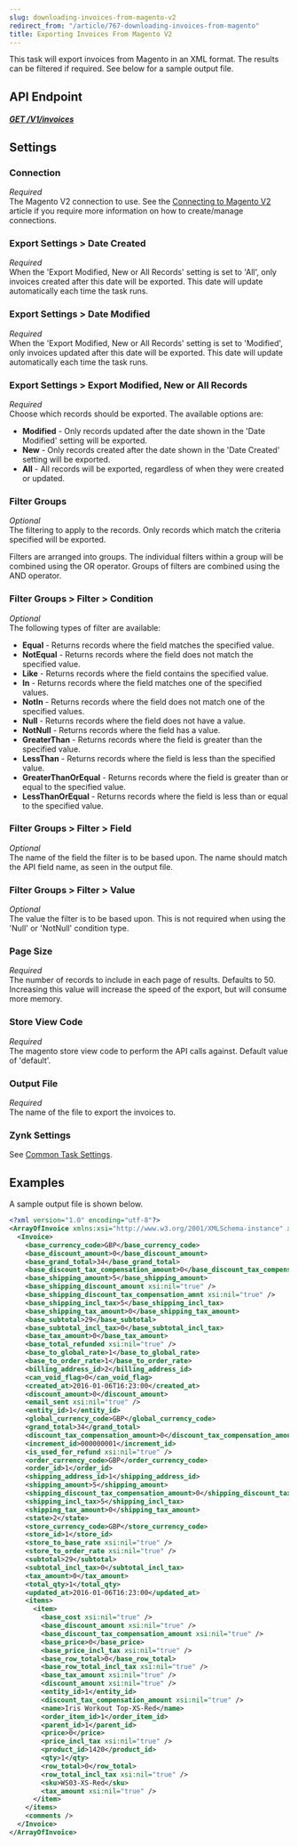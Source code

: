 ```yaml
---
slug: downloading-invoices-from-magento-v2
redirect_from: "/article/767-downloading-invoices-from-magento"
title: Exporting Invoices From Magento V2
---
```

This task will export invoices from Magento in an XML format. The results can be filtered if required. See below for a sample output file.

## API Endpoint
##### [GET /V1/invoices](https://devdocs.magento.com/redoc/2.3/admin-rest-api.html#operation/salesInvoiceRepositoryV1GetListGet)  

## Settings
### Connection
_Required_  
The Magento V2 connection to use. See the [Connecting to Magento V2](connecting-to-magento-v2) article if you require more information on how to create/manage connections.

### Export Settings > Date Created
_Required_  
When the 'Export Modified, New or All Records' setting is set to 'All', only invoices created after this date will be exported. This date will update automatically each time the task runs.

### Export Settings > Date Modified
_Required_  
When the 'Export Modified, New or All Records' setting is set to 'Modified', only invoices updated after this date will be exported. This date will update automatically each time the task runs.

### Export Settings > Export Modified, New or All Records
_Required_  
Choose which records should be exported. The available options are:

* __Modified__ - Only records updated after the date shown in the 'Date Modified' setting will be exported.
* __New__ - Only records created after the date shown in the 'Date Created' setting will be exported.
* __All__ - All records will be exported, regardless of when they were created or updated.

### Filter Groups
_Optional_  
The filtering to apply to the records. Only records which match the criteria specified will be exported.

Filters are arranged into groups. The individual filters within a group will be combined using the OR operator. Groups of filters are combined using the AND operator.

### Filter Groups > Filter > Condition
_Optional_  
The following types of filter are available:

* __Equal__ - Returns records where the field matches the specified value.
* __NotEqual__ - Returns records where the field does not match the specified value.
* __Like__ - Returns records where the field contains the specified value.
* __In__ - Returns records where the field matches one of the specified values.
* __NotIn__ - Returns records where the field does not match one of the specified values.
* __Null__ - Returns records where the field does not have a value.
* __NotNull__ - Returns records where the field has a value.
* __GreaterThan__ - Returns records where the field is greater than the specified value.
* __LessThan__ - Returns records where the field is less than the specified value.
* __GreaterThanOrEqual__ - Returns records where the field is greater than or equal to the specified value.
* __LessThanOrEqual__ - Returns records where the field is less than or equal to the specified value.

### Filter Groups > Filter > Field
_Optional_  
The name of the field the filter is to be based upon. The name should match the API field name, as seen in the output file.

### Filter Groups > Filter > Value
_Optional_  
The value the filter is to be based upon. This is not required when using the 'Null' or 'NotNull' condition type.

### Page Size
_Required_  
The number of records to include in each page of results. Defaults to 50. Increasing this value will increase the speed of the export, but will consume more memory.

### Store View Code
_Required_  
The magento store view code to perform the API calls against. Default value of 'default'.

### Output File
_Required_  
The name of the file to export the invoices to.

### Zynk Settings
See [Common Task Settings](common-task-settings).

## Examples
A sample output file is shown below.
```xml
<?xml version="1.0" encoding="utf-8"?>
<ArrayOfInvoice xmlns:xsi="http://www.w3.org/2001/XMLSchema-instance" xmlns:xsd="http://www.w3.org/2001/XMLSchema">
  <Invoice>
    <base_currency_code>GBP</base_currency_code>
    <base_discount_amount>0</base_discount_amount>
    <base_grand_total>34</base_grand_total>
    <base_discount_tax_compensation_amount>0</base_discount_tax_compensation_amount>
    <base_shipping_amount>5</base_shipping_amount>
    <base_shipping_discount_amount xsi:nil="true" />
    <base_shipping_discount_tax_compensation_amnt xsi:nil="true" />
    <base_shipping_incl_tax>5</base_shipping_incl_tax>
    <base_shipping_tax_amount>0</base_shipping_tax_amount>
    <base_subtotal>29</base_subtotal>
    <base_subtotal_incl_tax>0</base_subtotal_incl_tax>
    <base_tax_amount>0</base_tax_amount>
    <base_total_refunded xsi:nil="true" />
    <base_to_global_rate>1</base_to_global_rate>
    <base_to_order_rate>1</base_to_order_rate>
    <billing_address_id>2</billing_address_id>
    <can_void_flag>0</can_void_flag>
    <created_at>2016-01-06T16:23:00</created_at>
    <discount_amount>0</discount_amount>
    <email_sent xsi:nil="true" />
    <entity_id>1</entity_id>
    <global_currency_code>GBP</global_currency_code>
    <grand_total>34</grand_total>
    <discount_tax_compensation_amount>0</discount_tax_compensation_amount>
    <increment_id>000000001</increment_id>
    <is_used_for_refund xsi:nil="true" />
    <order_currency_code>GBP</order_currency_code>
    <order_id>1</order_id>
    <shipping_address_id>1</shipping_address_id>
    <shipping_amount>5</shipping_amount>
    <shipping_discount_tax_compensation_amount>0</shipping_discount_tax_compensation_amount>
    <shipping_incl_tax>5</shipping_incl_tax>
    <shipping_tax_amount>0</shipping_tax_amount>
    <state>2</state>
    <store_currency_code>GBP</store_currency_code>
    <store_id>1</store_id>
    <store_to_base_rate xsi:nil="true" />
    <store_to_order_rate xsi:nil="true" />
    <subtotal>29</subtotal>
    <subtotal_incl_tax>0</subtotal_incl_tax>
    <tax_amount>0</tax_amount>
    <total_qty>1</total_qty>
    <updated_at>2016-01-06T16:23:00</updated_at>
    <items>
      <item>
        <base_cost xsi:nil="true" />
        <base_discount_amount xsi:nil="true" />
        <base_discount_tax_compensation_amount xsi:nil="true" />
        <base_price>0</base_price>
        <base_price_incl_tax xsi:nil="true" />
        <base_row_total>0</base_row_total>
        <base_row_total_incl_tax xsi:nil="true" />
        <base_tax_amount xsi:nil="true" />
        <discount_amount xsi:nil="true" />
        <entity_id>1</entity_id>
        <discount_tax_compensation_amount xsi:nil="true" />
        <name>Iris Workout Top-XS-Red</name>
        <order_item_id>1</order_item_id>
        <parent_id>1</parent_id>
        <price>0</price>
        <price_incl_tax xsi:nil="true" />
        <product_id>1420</product_id>
        <qty>1</qty>
        <row_total>0</row_total>
        <row_total_incl_tax xsi:nil="true" />
        <sku>WS03-XS-Red</sku>
        <tax_amount xsi:nil="true" />
      </item>
    </items>
    <comments />
  </Invoice>
</ArrayOfInvoice>
```

